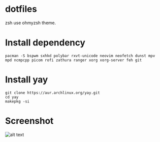 # dotfiles
zsh use ohmyzsh theme.

# Install dependency
```
pacman -S bspwm sxhkd polybar rxvt-unicode neovim neofetch dunst mpv mpd ncmpcpp picom rofi zathura ranger xorg xorg-server feh git
```
# Install yay
```
git clone https://aur.archlinux.org/yay.git
cd yay
makepkg -si
```

# Screenshot
![alt text](https://github.com/Potcharapoll/dotfiles/blob/main/Screenshot_2022-06-04_11-27-53.png?raw=true)
